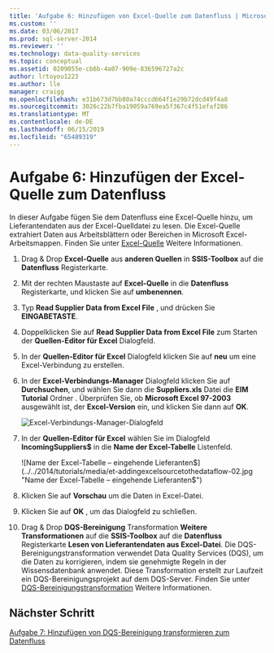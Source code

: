 ```yaml
---
title: 'Aufgabe 6: Hinzufügen von Excel-Quelle zum Datenfluss | Microsoft-Dokumentation'
ms.custom: ''
ms.date: 03/06/2017
ms.prod: sql-server-2014
ms.reviewer: ''
ms.technology: data-quality-services
ms.topic: conceptual
ms.assetid: 0209055e-cb6b-4a07-909e-836596727a2c
author: lrtoyou1223
ms.author: lle
manager: craigg
ms.openlocfilehash: e31b673d7bb80a74cccd664f1e29b72dcd49f4a8
ms.sourcegitcommit: 3026c22b7fba19059a769ea5f367c4f51efaf286
ms.translationtype: MT
ms.contentlocale: de-DE
ms.lasthandoff: 06/15/2019
ms.locfileid: "65489319"
---
```

# <a name="task-6-adding-excel-source-to-the-data-flow"></a>Aufgabe 6: Hinzufügen der Excel-Quelle zum Datenfluss
  In dieser Aufgabe fügen Sie dem Datenfluss eine Excel-Quelle hinzu, um Lieferantendaten aus der Excel-Quelldatei zu lesen. Die Excel-Quelle extrahiert Daten aus Arbeitsblättern oder Bereichen in Microsoft Excel-Arbeitsmappen. Finden Sie unter [Excel-Quelle](../integration-services/data-flow/excel-source.md) Weitere Informationen.  
  
1.  Drag & Drop **Excel-Quelle** aus **anderen Quellen** in **SSIS-Toolbox** auf die **Datenfluss** Registerkarte.  
  
2.  Mit der rechten Maustaste auf **Excel-Quelle** in die **Datenfluss** Registerkarte, und klicken Sie auf **umbenennen**.  
  
3.  Typ **Read Supplier Data from Excel File** , und drücken Sie **EINGABETASTE**.  
  
4.  Doppelklicken Sie auf **Read Supplier Data from Excel File** zum Starten der **Quellen-Editor für Excel** Dialogfeld.  
  
5.  In der **Quellen-Editor für Excel** Dialogfeld klicken Sie auf **neu** um eine Excel-Verbindung zu erstellen.  
  
6.  In der **Excel-Verbindungs-Manager** Dialogfeld klicken Sie auf **Durchsuchen**, und wählen Sie dann die **Suppliers.xls** Datei die **EIM Tutorial** Ordner . Überprüfen Sie, ob **Microsoft Excel 97-2003** ausgewählt ist, der **Excel-Version** ein, und klicken Sie dann auf **OK**.  
  
     ![Excel-Verbindungs-Manager-Dialogfeld](../../2014/tutorials/media/et-addingexcelsourcetothedataflow-01.jpg "Excel-Verbindungs-Manager (Dialogfeld)")  
  
7.  In der **Quellen-Editor für Excel** wählen Sie im Dialogfeld **IncomingSuppliers$** in die **Name der Excel-Tabelle** Listenfeld.  
  
     ![Name der Excel-Tabelle – eingehende Lieferanten$](../../2014/tutorials/media/et-addingexcelsourcetothedataflow-02.jpg "Name der Excel-Tabelle – eingehende Lieferanten$")  
  
8.  Klicken Sie auf **Vorschau** um die Daten in Excel-Datei.  
  
9. Klicken Sie auf **OK** , um das Dialogfeld zu schließen.  
  
10. Drag & Drop **DQS-Bereinigung** Transformation **Weitere Transformationen** auf die **SSIS-Toolbox** auf die **Datenfluss** Registerkarte  **Lesen von Lieferantendaten aus Excel-Datei**. Die DQS-Bereinigungstransformation verwendet Data Quality Services (DQS), um die Daten zu korrigieren, indem sie genehmigte Regeln in der Wissensdatenbank anwendet. Diese Transformation erstellt zur Laufzeit ein DQS-Bereinigungsprojekt auf dem DQS-Server. Finden Sie unter [DQS-Bereinigungstransformation](https://msdn.microsoft.com/library/ee677619.aspx) Weitere Informationen.  
  
## <a name="next-step"></a>Nächster Schritt  
 [Aufgabe 7: Hinzufügen von DQS-Bereinigung transformieren zum Datenfluss](../integration-services/data-flow/data-flow.md)  
  
  
